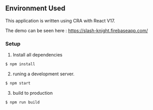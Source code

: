 ## Environment Used
This application is written using CRA with React V17.

The demo can be seen here :
https://slash-knight.firebaseapp.com/

### Setup

1. Install all dependencies
```sh 
$ npm install
```
2. runing a development server.
```sh 
$ npm start
```
3. build to production
```sh 
$ npm run build
```
